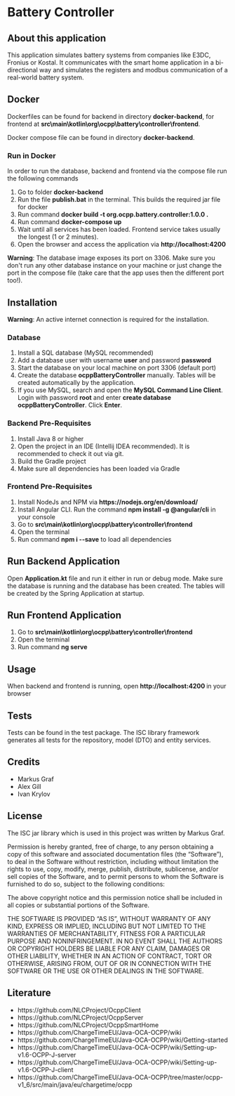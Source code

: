 # Battery Controller

## About this application
This application simulates battery systems from companies like E3DC, Fronius or Kostal. It communicates with the smart
home application in a bi-directional way and simulates the registers and modbus communication of a real-world battery
system.

## Docker
Dockerfiles can be found for backend in directory <b>docker-backend</b>, for frontend at
<b>src\main\kotlin\org\ocpp\battery\controller\frontend</b>.

Docker compose file can be found in directory <b>docker-backend</b>.

### Run in Docker
In order to run the database, backend and frontend via the compose file run the following commands
<ol>
    <li>Go to folder <b>docker-backend</b></li>
    <li>Run the file <b>publish.bat</b> in the terminal. This builds the required jar file for docker</li>
    <li>Run command <b>docker build -t org.ocpp.battery.controller:1.0.0 .</b></li>
    <li>Run command <b>docker-compose up</b></li>
    <li>Wait until all services has been loaded. Frontend service takes usually the longest (1 or 2 minutes).</li>
    <li>Open the browser and access the application via <b>http://localhost:4200</b></li>
</ol>

<b>Warning</b>: The database image exposes its port on 3306. Make sure you don't run any other database instance on your machine
or just change the port in the compose file (take care that the app uses then the different port too!).

## Installation
<b>Warning</b>: An active internet connection is required for the installation.

### Database
<ol>
    <li>Install a SQL database (MySQL recommended)</li>
    <li>Add a database user with username <b>user</b> and password <b>password</b></li>
    <li>Start the database on your local machine on port 3306 (default port)</li>
    <li>Create the database <b>ocppBatteryController</b> manually. Tables will be created automatically by the application.</li>
    <li>If you use MySQL, search and open the <b>MySQL Command Line Client</b>. Login with password <b>root</b> and
    enter <b>create database ocppBatteryController</b>. Click <b>Enter</b>.</li>
</ol>

### Backend Pre-Requisites
<ol>
    <li>Install Java 8 or higher</li>
    <li>Open the project in an IDE (Intellij IDEA recommended). It is recommended to check it out via git.</li>
    <li>Build the Gradle project</li>
    <li>Make sure all dependencies has been loaded via Gradle</li>
</ol>

### Frontend Pre-Requisites
<ol>
    <li>Install NodeJs and NPM via <b>https://nodejs.org/en/download/</b></li>
    <li>Install Angular CLI. Run the command <b>npm install -g @angular/cli</b> in your console</li>
    <li>Go to <b>src\main\kotlin\org\ocpp\battery\controller\frontend</b></li>
    <li>Open the terminal</li>
    <li>Run command <b>npm i --save</b> to load all dependencies</li>
</ol>

## Run Backend Application
Open <b>Application.kt</b> file and run it either in run or debug mode. Make sure the database is running and the database
has been created. The tables will be created by the Spring Application at startup.

## Run Frontend Application
<ol>
    <li>Go to <b>src\main\kotlin\org\ocpp\battery\controller\frontend</b></li>
    <li>Open the terminal</li>
    <li>Run command <b>ng serve</b></li>
</ol>

## Usage
When backend and frontend is running, open <b>http://localhost:4200 </b> in your browser

## Tests
Tests can be found in the test package. The ISC library framework generates all tests for the
repository, model (DTO) and entity services.

## Credits
<ul>
    <li>Markus Graf</li>
    <li>Alex Gill</li>
    <li>Ivan Krylov</li>
</ul>

## License
The ISC jar library which is used in this project was written by Markus Graf.

Permission is hereby granted, free of charge, to any person obtaining a copy of this software and associated
documentation files (the “Software”), to deal in the Software without restriction, including without limitation the
rights to use, copy, modify, merge, publish, distribute, sublicense, and/or sell copies of the Software, and to permit
persons to whom the Software is furnished to do so, subject to the following conditions:

The above copyright notice and this permission notice shall be included in all copies or substantial portions of the
Software.

THE SOFTWARE IS PROVIDED “AS IS”, WITHOUT WARRANTY OF ANY KIND, EXPRESS OR IMPLIED, INCLUDING BUT NOT LIMITED TO THE
WARRANTIES OF MERCHANTABILITY, FITNESS FOR A PARTICULAR PURPOSE AND NONINFRINGEMENT. IN NO EVENT SHALL THE AUTHORS OR
COPYRIGHT HOLDERS BE LIABLE FOR ANY CLAIM, DAMAGES OR OTHER LIABILITY, WHETHER IN AN ACTION OF CONTRACT, TORT OR
OTHERWISE, ARISING FROM, OUT OF OR IN CONNECTION WITH THE SOFTWARE OR THE USE OR OTHER DEALINGS IN THE SOFTWARE.

## Literature
<ul>
    <li>https://github.com/NLCProject/OcppClient</li>
    <li>https://github.com/NLCProject/OcppServer</li>
    <li>https://github.com/NLCProject/OcppSmartHome</li>
    <li>https://github.com/ChargeTimeEU/Java-OCA-OCPP/wiki</li>
    <li>https://github.com/ChargeTimeEU/Java-OCA-OCPP/wiki/Getting-started</li>
    <li>https://github.com/ChargeTimeEU/Java-OCA-OCPP/wiki/Setting-up-v1.6-OCPP-J-server</li>
    <li>https://github.com/ChargeTimeEU/Java-OCA-OCPP/wiki/Setting-up-v1.6-OCPP-J-client</li>
    <li>https://github.com/ChargeTimeEU/Java-OCA-OCPP/tree/master/ocpp-v1_6/src/main/java/eu/chargetime/ocpp</li>
</ul>

